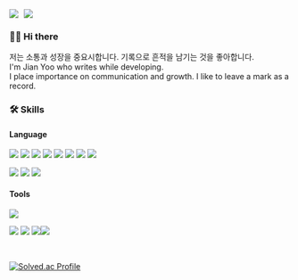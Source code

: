 
  <!-- Mail & Blog -->
  <div style="display: flex; align-items: center; gap: 10px;">
    <a href="mailto:(soiseaubleu@gmail.com)" target="_blank">
      <img src="https://img.shields.io/badge/gmail-EA4335?style=flat-square&logo=gmail&logoColor=white"/>
    </a>
    <a href="https://velog.io/@yoiseau_/series" target="_blank">
      <img src="https://img.shields.io/badge/Velog-20C997?style=flat-square&logo=velog&logoColor=white"/>
    </a>
  </div>

  <!-- Hello -->
  ### 👋🏻 Hi there
  저는 소통과 성장을 중요시합니다. 기록으로 흔적을 남기는 것을 좋아합니다. <br>
  I'm Jian Yoo who writes while developing. <br>
  I place importance on communication and growth. I like to leave a mark as a record.
  
  <!-- Skills -->
  ### 🛠️ Skills
  
  #### Language
  <img src="https://img.shields.io/badge/Python-3776AB?style=flat-square&logo=Python&logoColor=white"/> <img src="https://img.shields.io/badge/django-092E20?style=flat-square&logo=django&logoColor=white"/> <img src="https://img.shields.io/badge/postgresql-4169E1?style=flat-square&logo=postgresql&logoColor=white"/> <img src="https://img.shields.io/badge/dbeaver-382923?style=flat-square&logo=dbeaver&logoColor=white"/> <img src="https://img.shields.io/badge/amazonec2-FF9900?style=flat-square&logo=amazonec2&logoColor=white"/> <img src="https://img.shields.io/badge/Docker-2496ED?style=flat-square&logo=Docker&logoColor=white"/> <img src="https://img.shields.io/badge/gunicorn-499848?style=flat-square&logo=gunicorn&logoColor=white"> <img src="https://img.shields.io/badge/nginx-009639?style=flat-square&logo=nginx&logoColor=white">
  
  <img src="https://img.shields.io/badge/html5-E34F26?style=flat-square&logo=html5&logoColor=white"/> <img src="https://img.shields.io/badge/css3-1572B6?style=flat-square&logo=css3&logoColor=white"/> <img src="https://img.shields.io/badge/streamlit-FF4B4B?style=flat-square&logo=streamlit&logoColor=white"/>
  
  
  #### Tools
  <img src="https://img.shields.io/badge/Postman-FF6C37?style=flat-square&logo=Postman&logoColor=white"/>
  
  <img src="https://img.shields.io/badge/Git-F05032?style=flat-square&logo=git&logoColor=white"/> <img src="https://img.shields.io/badge/slack-4A154B?style=flat-square&logo=slack&logoColor=white"/> <img src="https://img.shields.io/badge/notion-000000?style=flat-square&logo=notion&logoColor=white"/><img src="https://img.shields.io/badge/figma-F24E1E?style=flat-square&logo=figma&logoColor=white"/>
  
</div>

<br>

  <!-- Git status 
  ![GitHub stats](https://github-readme-stats.vercel.app/api?username=anjiyoo&show_icons=true&theme=dark) -->
  
  <!-- boj -->
  [![Solved.ac Profile](http://mazassumnida.wtf/api/v2/generate_badge?boj=soiseaubleu)](https://solved.ac/soiseaubleu/)

